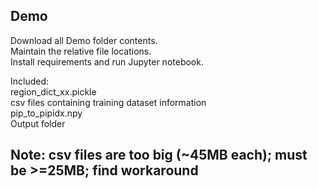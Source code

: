 ## Demo
Download all Demo folder contents.  
Maintain the relative file locations.  
Install requirements and run Jupyter notebook.

Included:  
region_dict_xx.pickle  
csv files containing training dataset information  
pip_to_pipidx.npy  
Output folder  

## Note: csv files are too big (~45MB each); must be >=25MB; find workaround
